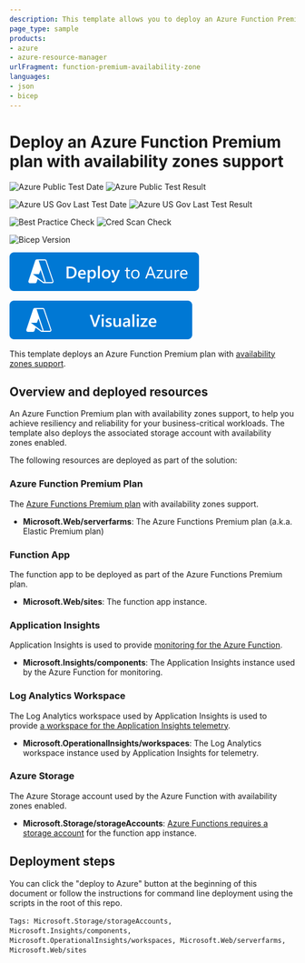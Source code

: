 ```yaml
---
description: This template allows you to deploy an Azure Function Premium plan with availability zones support, including an availability zones enabled storage account.
page_type: sample
products:
- azure
- azure-resource-manager
urlFragment: function-premium-availability-zone
languages:
- json
- bicep
---
```

# Deploy an Azure Function Premium plan with availability zones support

![Azure Public Test Date](https://azurequickstartsservice.blob.core.windows.net/badges/quickstarts/microsoft.web/function-vnet-availability-zone/PublicLastTestDate.svg)
![Azure Public Test Result](https://azurequickstartsservice.blob.core.windows.net/badges/quickstarts/microsoft.web/function-vnet-availability-zone/PublicDeployment.svg)

![Azure US Gov Last Test Date](https://azurequickstartsservice.blob.core.windows.net/badges/quickstarts/microsoft.web/function-vnet-availability-zone/FairfaxLastTestDate.svg)
![Azure US Gov Last Test Result](https://azurequickstartsservice.blob.core.windows.net/badges/quickstarts/microsoft.web/function-vnet-availability-zone/FairfaxDeployment.svg)

![Best Practice Check](https://azurequickstartsservice.blob.core.windows.net/badges/quickstarts/microsoft.web/function-vnet-availability-zone/BestPracticeResult.svg)
![Cred Scan Check](https://azurequickstartsservice.blob.core.windows.net/badges/quickstarts/microsoft.web/function-vnet-availability-zone/CredScanResult.svg)

![Bicep Version](https://azurequickstartsservice.blob.core.windows.net/badges/quickstarts/microsoft.web/function-vnet-availability-zone/BicepVersion.svg)

[![Deploy To Azure](https://raw.githubusercontent.com/Azure/azure-quickstart-templates/master/1-CONTRIBUTION-GUIDE/images/deploytoazure.svg?sanitize=true)](https://portal.azure.com/#create/Microsoft.Template/uri/https%3A%2F%2Fraw.githubusercontent.com%2FAzure%2Fazure-quickstart-templates%2Fmaster%2Fquickstarts%2Fmicrosoft.web%2Ffunction-vnet-availability-zone%2Fazuredeploy.json)

[![Visualize](https://raw.githubusercontent.com/Azure/azure-quickstart-templates/master/1-CONTRIBUTION-GUIDE/images/visualizebutton.svg?sanitize=true)](http://armviz.io/#/?load=https%3A%2F%2Fraw.githubusercontent.com%2FAzure%2Fazure-quickstart-templates%2Fmaster%2Fquickstarts%2Fmicrosoft.web%2Ffunction-vnet-availability-zone%2Fazuredeploy.json)

This template deploys an Azure Function Premium plan with [availability zones support](https://docs.microsoft.com/azure/azure-functions/azure-functions-az-redundancy).

## Overview and deployed resources

An Azure Function Premium plan with availability zones support, to help you achieve resiliency and reliability for your business-critical workloads. The template also deploys the associated storage account with availability zones enabled.

The following resources are deployed as part of the solution:

### Azure Function Premium Plan

The [Azure Functions Premium plan](https://docs.microsoft.com/azure/azure-functions/functions-premium-plan) with availability zones support.

+ **Microsoft.Web/serverfarms**: The Azure Functions Premium plan (a.k.a. Elastic Premium plan)

### Function App

The function app to be deployed as part of the Azure Functions Premium plan.

+ **Microsoft.Web/sites**: The function app instance.

### Application Insights

Application Insights is used to provide [monitoring for the Azure Function](https://docs.microsoft.com/azure/azure-functions/functions-monitoring).

+ **Microsoft.Insights/components**: The Application Insights instance used by the Azure Function for monitoring.

### Log Analytics Workspace

The Log Analytics workspace used by Application Insights is used to provide [a workspace for the Application Insights telemetry](https://docs.microsoft.com/azure/azure-monitor/app/create-workspace-resource).

+ **Microsoft.OperationalInsights/workspaces**: The Log Analytics workspace instance used by Application Insights for telemetry.

### Azure Storage

The Azure Storage account used by the Azure Function with availability zones enabled.

+ **Microsoft.Storage/storageAccounts**: [Azure Functions requires a storage account](https://docs.microsoft.com/azure/azure-functions/storage-considerations) for the function app instance.

## Deployment steps

You can click the "deploy to Azure" button at the beginning of this document or follow the instructions for command line deployment using the scripts in the root of this repo.

`Tags: Microsoft.Storage/storageAccounts, Microsoft.Insights/components, Microsoft.OperationalInsights/workspaces, Microsoft.Web/serverfarms, Microsoft.Web/sites`
